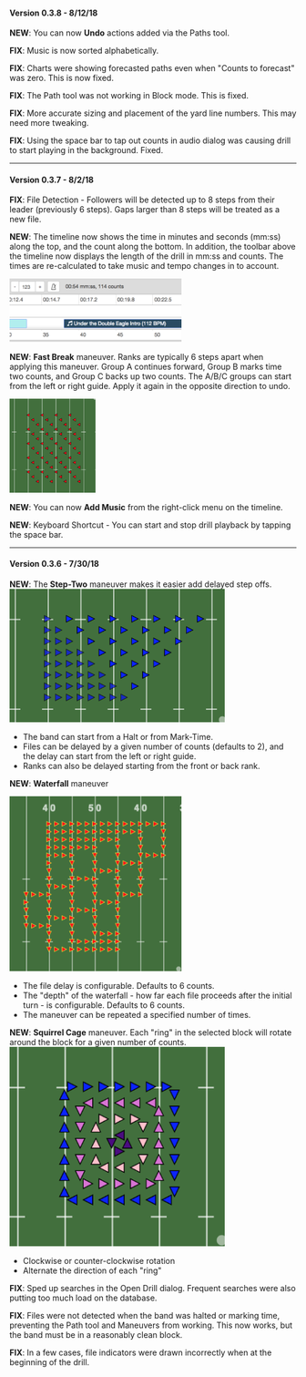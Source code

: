 #### Version 0.3.8 - 8/12/18

**NEW**: You can now **Undo** actions added via the Paths tool. 

**FIX**: Music is now sorted alphabetically.

**FIX**: Charts were showing forecasted paths even when "Counts to forecast" was zero.  This is now fixed.

**FIX**: The Path tool was not working in Block mode.  This is fixed.

**FIX**: More accurate sizing and placement of the yard line numbers.  This may need more tweaking.

**FIX**: Using the space bar to tap out counts in audio dialog was causing drill to start playing in the background.  Fixed.

-------

#### Version 0.3.7 - 8/2/18

**FIX**: File Detection - Followers will be detected up to 8 steps from their leader (previously 6 steps).  Gaps larger than 8 steps will be treated as a new file.

**NEW**: The timeline now shows the time in minutes and seconds (mm:ss) along the top, and the count along the bottom.  In addition, the toolbar above the timeline now displays the length of the drill in mm:ss and counts. The times are re-calculated to take music and tempo changes in to account.

<img src="./timeline-time.png" width="60%" />


**NEW**: **Fast Break** maneuver.  Ranks are typically 6 steps apart when applying this maneuver.  Group A continues forward, Group B marks time two counts, and Group C backs up two counts.  The A/B/C groups can start from the left or right guide.  Apply it again in the opposite direction to undo.

<img src="./fast-break.png" width="30%" />


**NEW**: You can now **Add Music** from the right-click menu on the timeline.

**NEW**: Keyboard Shortcut - You can start and stop drill playback by tapping the space bar.

-------

#### Version 0.3.6 - 7/30/18

**NEW**: The **Step-Two** maneuver makes it easier add delayed step offs.
<img src="./step-two.png" width="75%" />

* The band can start from a Halt or from Mark-Time.
* Files can be delayed by a given number of counts (defaults to 2), and the delay can start from the left or right guide.
* Ranks can also be delayed starting from the front or back rank.

**NEW**: **Waterfall** maneuver

<img src="./waterfall.png" width="60%" />

* The file delay is configurable.  Defaults to 6 counts.
* The "depth" of the waterfall - how far each file proceeds after the initial turn - is configurable.  Defaults to 6 counts.
* The maneuver can be repeated a specified number of times.


**NEW**: **Squirrel Cage** maneuver.  Each "ring" in the selected block will rotate around the block for a given number of counts.
<img src="./squirrel-cage.png" width="75%" />
* Clockwise or counter-clockwise rotation
* Alternate the direction of each "ring"

**FIX**: Sped up searches in the Open Drill dialog. Frequent searches were also putting too much load on the database.

**FIX**: Files were not detected when the band was halted or marking time, preventing the Path tool and Maneuvers from working.  This now works, but the band must be in a reasonably clean block.

**FIX**: In a few cases, file indicators were drawn incorrectly when at the beginning of the drill.
